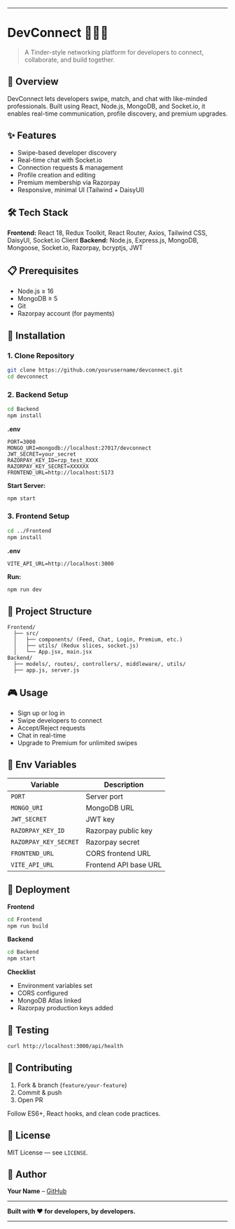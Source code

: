 
---

# DevConnect 👨🏻‍💻

> A Tinder-style networking platform for developers to connect, collaborate, and build together.

## 🚀 Overview

DevConnect lets developers swipe, match, and chat with like-minded professionals. Built using React, Node.js, MongoDB, and Socket.io, it enables real-time communication, profile discovery, and premium upgrades.

## ✨ Features

* Swipe-based developer discovery
* Real-time chat with Socket.io
* Connection requests & management
* Profile creation and editing
* Premium membership via Razorpay
* Responsive, minimal UI (Tailwind + DaisyUI)

## 🛠️ Tech Stack

**Frontend:** React 18, Redux Toolkit, React Router, Axios, Tailwind CSS, DaisyUI, Socket.io Client
**Backend:** Node.js, Express.js, MongoDB, Mongoose, Socket.io, Razorpay, bcryptjs, JWT

## 📋 Prerequisites

* Node.js ≥ 16
* MongoDB ≥ 5
* Git
* Razorpay account (for payments)

## 🔧 Installation

### 1. Clone Repository

```bash
git clone https://github.com/yourusername/devconnect.git
cd devconnect
```

### 2. Backend Setup

```bash
cd Backend
npm install
```

**.env**

```env
PORT=3000
MONGO_URI=mongodb://localhost:27017/devconnect
JWT_SECRET=your_secret
RAZORPAY_KEY_ID=rzp_test_XXXX
RAZORPAY_KEY_SECRET=XXXXXX
FRONTEND_URL=http://localhost:5173
```

**Start Server:**

```bash
npm start
```

### 3. Frontend Setup

```bash
cd ../Frontend
npm install
```

**.env**

```env
VITE_API_URL=http://localhost:3000
```

**Run:**

```bash
npm run dev
```

## 📁 Project Structure

```
Frontend/
  ├── src/
  │   ├── components/ (Feed, Chat, Login, Premium, etc.)
  │   ├── utils/ (Redux slices, socket.js)
  │   └── App.jsx, main.jsx
Backend/
  ├── models/, routes/, controllers/, middleware/, utils/
  ├── app.js, server.js
```

## 🎮 Usage

* Sign up or log in
* Swipe developers to connect
* Accept/Reject requests
* Chat in real-time
* Upgrade to Premium for unlimited swipes

## 🔐 Env Variables

| Variable              | Description           |
| --------------------- | --------------------- |
| `PORT`                | Server port           |
| `MONGO_URI`           | MongoDB URL           |
| `JWT_SECRET`          | JWT key               |
| `RAZORPAY_KEY_ID`     | Razorpay public key   |
| `RAZORPAY_KEY_SECRET` | Razorpay secret       |
| `FRONTEND_URL`        | CORS frontend URL     |
| `VITE_API_URL`        | Frontend API base URL |

## 🚀 Deployment

**Frontend**

```bash
cd Frontend
npm run build
```

**Backend**

```bash
cd Backend
npm start
```

**Checklist**

* Environment variables set
* CORS configured
* MongoDB Atlas linked
* Razorpay production keys added

## 🧪 Testing

```bash
curl http://localhost:3000/api/health
```

## 🤝 Contributing

1. Fork & branch (`feature/your-feature`)
2. Commit & push
3. Open PR

Follow ES6+, React hooks, and clean code practices.

## 📄 License

MIT License — see `LICENSE`.

## 👥 Author

**Your Name** – [GitHub](https://github.com/yourusername)

---

**Built with ❤️ for developers, by developers.**

---

